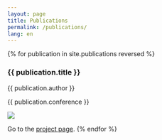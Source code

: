 ```yaml
---
layout: page
title: Publications
permalink: /publications/
lang: en
---
```


{% for publication in site.publications reversed %}
  <h3>{{ publication.title }}</h3>
  <p>{{ publication.author }}</p>
  <p>{{ publication.conference }}</p>
  <img src="{{ publication.teaser }}">
  
  Go to the <a href="{{ publication.url }}">project page</a>.
{% endfor %}